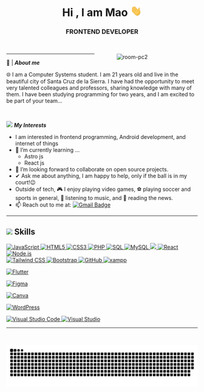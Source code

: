 <h1 align="center">Hi , I am Mao <img src="https://raw.githubusercontent.com/ABSphreak/ABSphreak/master/gifs/Hi.gif" width="30px"></h1>
<h3 align="center">FRONTEND DEVELOPER</h3>
<br>
<dl><dd>
<img align='right'   src="https://i.pinimg.com/originals/50/27/2a/50272a0d34a8666dbe24b03c0544d7ec.gif" width="46%"  alt="room-pc2" >
</dd></dl>
<hr width="46%" >


📖 | ***About me***
<p align='left width="46%" '>🌐 I am a Computer Systems student. I am 21 years old and live in the beautiful city of Santa Cruz de la Sierra.
I have had the opportunity to meet very talented colleagues and professors, sharing knowledge with many of them.
I have been studying programming for two years, and I am excited to be part of your team...</p><br>


<img src="https://media.giphy.com/media/ObNTw8Uzwy6KQ/giphy.gif" width="30px">&nbsp;***My Interests***

- I am interested in frontend programming, Android development, and internet of things
- 🌱 I’m currently learning ...
  - Astro js
  - React js
- 👯 I’m looking forward to collaborate on open source projects.
- ✔ Ask me about anything, I am happy to help, only if the ball is in my court!😉<br>
- Outside of tech, 🎮 I enjoy playing video games, ⚽ playing soccer and sports in general, 🎵 listening to music, and 📰 reading the news.
- 📫 Reach out to me at: [![Gmail Badge](https://img.shields.io/badge/-Maodev81@gmail.com-c14438?style=flat-square&logo=Gmail&logoColor=white&link=mailto:Maodev81@gmail.com)](mailto:Maodev81@gmail.com)

<hr width="100%" >

<h2><img src = "https://media2.giphy.com/media/QssGEmpkyEOhBCb7e1/giphy.gif?cid=ecf05e47a0n3gi1bfqntqmob8g9aid1oyj2wr3ds3mg700bl&rid=giphy.gif" width = 32px>  Skills  </h2>

<!-- Programming Languages -->

<a href="https://developer.mozilla.org/en-US/docs/Web/JavaScript" target="_blank">
  <img alt="JavaScript" src="https://img.shields.io/badge/JavaScript-F7DF1E?style=for-the-badge&logo=javascript&logoColor=black">
</a>
<a href="https://es.wikipedia.org/wiki/HTML5" target="_blank">
  <img alt="HTML5" src="https://img.shields.io/badge/html5-%23E34F26.svg?style=for-the-badge&logo=html5&logoColor=white">
</a>
<a href="https://es.wikipedia.org/wiki/CSS" target="_blank">
  <img alt="CSS3" src="https://img.shields.io/badge/css3-%231572B6.svg?style=for-the-badge&logo=css3&logoColor=white">
</a>
<a href="https://www.php.net/manual/es/intro-whatis.php" target="_blank">
  <img alt="PHP" src="https://img.shields.io/badge/php-%23777BB4.svg?style=for-the-badge&logo=php&logoColor=white">
</a>
<a href="https://www.microsoft.com/en-us/sql-server" target="_blank">
  <img alt="SQL" src="https://img.shields.io/badge/SQL-CC2927?style=for-the-badge&logo=microsoft%20sql%20server&logoColor=white">
</a>

<!-- Database -->
<a href="https://www.mysql.com/" target="_blank">
  <img alt="MySQL" src="https://img.shields.io/badge/MySQL-4479A1?style=for-the-badge&logo=mysql&logoColor=white">
</a>

<a href="https://dotnet.microsoft.com/es-es/languages/csharp" target="_blank">
 <img src="https://img.shields.io/badge/c%23%20-%23239120.svg?&style=for-the-badge&logo=c-sharp&logoColor=white"/>
</a>


<!-- Web Development -->
<!-- <a href="https://expressjs.com/" target="_blank">
  <img alt="Express.js" src="https://img.shields.io/badge/Express.js-000000?style=for-the-badge&logo=express&logoColor=white">
</a>-->



<!-- Frontend Frameworks/Libraries -->

<a href="https://reactjs.org/" target="_blank">
  <img alt="React" src="https://img.shields.io/badge/React-61DAFB?style=for-the-badge&logo=react&logoColor=black">
</a>
<a href="https://nodejs.org/" target="_blank">
  <img alt="Node.js" src="https://img.shields.io/badge/Node.js-339933?style=for-the-badge&logo=node.js&logoColor=white">
</a>

<br>

<a href="https://tailwindcss.com/" target="_blank">
  <img alt="Tailwind CSS" src="https://img.shields.io/badge/Tailwind_CSS-38B2AC?style=for-the-badge&logo=tailwind-css&logoColor=white">
</a>

<a href="https://getbootstrap.com/" target="_blank">
  <img alt="Bootstrap" src="https://img.shields.io/badge/Bootstrap-563D7C?style=for-the-badge&logo=bootstrap&logoColor=white">
</a>



<!-- Version Control and Collaboration -->
<a href="https://github.com/" target="_blank">
  <img alt="GitHub" src="https://img.shields.io/badge/GitHub-181717?style=for-the-badge&logo=github&logoColor=white">
</a>

<a href="https://www.apachefriends.org/es/index.html" target="_blank">
  <img alt="xampp" src="https://img.shields.io/badge/Xampp-F37623?style=for-the-badge&logo=xampp&logoColor=white">
</a>

<!-- <a href="https://git-scm.com/" target="_blank">
  <img alt="Git" src="https://img.shields.io/badge/Git-F05032?style=for-the-badge&logo=git&logoColor=white">
</a>-->

<!-- Mobile Development -->
<a href="https://flutter.dev" target="_blank"><img alt="Flutter" src="https://img.shields.io/badge/Flutter-%2302569B.svg?logo=Flutter&logoColor=white"></a>



<!-- Design Tools -->
<a href="https://www.figma.com/" target="_blank">
  <img alt="Figma" src="https://img.shields.io/badge/Figma-F24E1E?style=for-the-badge&logo=figma&logoColor=white">
</a>


<a href="https://www.canva.com" target="_blank"><img alt="Canva" src="https://img.shields.io/badge/Canva-%2300C4CC.svg?logo=Canva&logoColor=white"></a>

<a href="https://wordpress.org" target="_blank"><img alt="WordPress" src="https://img.shields.io/badge/WordPress-%23117AC9.svg?logo=WordPress&logoColor=white"></a>

 <a href="https://code.visualstudio.com/" target="_blank"> 
   <img alt="Visual Studio Code" src="https://img.shields.io/badge/Visual%20Studio%20Code-0078d7.svg?logo=visual-studio-code&logoColor=white">
  </a>   

 <a href="https://visualstudio.microsoft.com/" target="_blank"> 
    <img alt="Visual Studio" src="https://img.shields.io/badge/Visual%20Studio-5C2D91.svg?logo=visual-studio&logoColor=white"/>
  </a>

  
<hr width="100%" >
<br>
<p align="center">
    <img src="https://raw.githubusercontent.com/MaodevSc/maodevsc/output/github-contribution-grid-snake.svg" alt="snake gif" />
</p>



